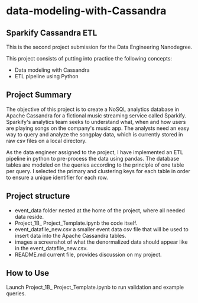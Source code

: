 # data-modeling-with-Cassandra


## Sparkify Cassandra ETL
This is the second project submission for the Data Engineering Nanodegree.

This project consists of putting into practice the following concepts:

- Data modeling with Cassandra
- ETL pipeline using Python

## Project Summary
The objective of this project is to create a NoSQL analytics database in Apache Cassandra for a fictional music streaming service called Sparkify. Sparkify's analytics team seeks to understand what, when and how users are playing songs on the company's music app. The analysts need an easy way to query and analyze the songplay data, which is currently stored in raw csv files on a local directory.

As the data engineer assigned to the project, I have implemented an ETL pipeline in python to pre-process the data using pandas. The database tables are modeled on the queries according to the principle of one table per query. I selected the primary and clustering keys for each table in order to ensure a unique identifier for each row.

## Project structure
 - event_data folder nested at the home of the project, where all needed data reside.
 - Project_1B_ Project_Template.ipynb the code itself.
 - event_datafile_new.csv a smaller event data csv file that will be used to insert data into the Apache Cassandra tables.
 - images a screenshot of what the denormalized data should appear like in the event_datafile_new.csv.
 - README.md current file, provides discussion on my project.

## How to Use
Launch Project_1B_ Project_Template.ipynb to run validation and example queries.
